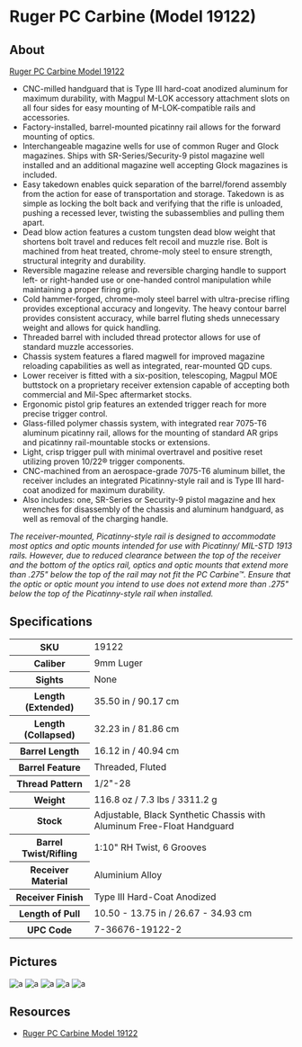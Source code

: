 # Ruger PC Carbine (Model 19122)

## About

[Ruger PC Carbine Model 19122](https://www.ruger.com/products/pcCarbine/specSheets/19122.html)

* CNC-milled handguard that is Type III hard-coat anodized aluminum for maximum durability, with Magpul M-LOK accessory attachment slots on all four sides for easy mounting of M-LOK-compatible rails and accessories.
* Factory-installed, barrel-mounted picatinny rail allows for the forward mounting of optics.
* Interchangeable magazine wells for use of common Ruger and Glock magazines. Ships with SR-Series/Security-9 pistol magazine well installed and an additional magazine well accepting Glock magazines is included.
* Easy takedown enables quick separation of the barrel/forend assembly from the action for ease of transportation and storage. Takedown is as simple as locking the bolt back and verifying that the rifle is unloaded, pushing a recessed lever, twisting the subassemblies and pulling them apart.
* Dead blow action features a custom tungsten dead blow weight that shortens bolt travel and reduces felt recoil and muzzle rise. Bolt is machined from heat treated, chrome-moly steel to ensure strength, structural integrity and durability.
* Reversible magazine release and reversible charging handle to support left- or right-handed use or one-handed control manipulation while maintaining a proper firing grip.
* Cold hammer-forged, chrome-moly steel barrel with ultra-precise rifling provides exceptional accuracy and longevity. The heavy contour barrel provides consistent accuracy, while barrel fluting sheds unnecessary weight and allows for quick handling.
* Threaded barrel with included thread protector allows for use of standard muzzle accessories.
* Chassis system features a flared magwell for improved magazine reloading capabilities as well as integrated, rear-mounted QD cups.
* Lower receiver is fitted with a six-position, telescoping, Magpul MOE buttstock on a proprietary receiver extension capable of accepting both commercial and Mil-Spec aftermarket stocks.
* Ergonomic pistol grip features an extended trigger reach for more precise trigger control.
* Glass-filled polymer chassis system, with integrated rear 7075-T6 aluminum picatinny rail, allows for the mounting of standard AR grips and picatinny rail-mountable stocks or extensions.
* Light, crisp trigger pull with minimal overtravel and positive reset utilizing proven 10/22® trigger components.
* CNC-machined from an aerospace-grade 7075-T6 aluminum billet, the receiver includes an integrated Picatinny-style rail and is Type III hard-coat anodized for maximum durability.
* Also includes: one, SR-Series or Security-9 pistol magazine and hex wrenches for disassembly of the chassis and aluminum handguard, as well as removal of the charging handle.

_The receiver-mounted, Picatinny-style rail is designed to accommodate most optics and optic mounts intended for use with Picatinny/ MIL-STD 1913 rails. However, due to reduced clearance between the top of the receiver and the bottom of the optics rail, optics and optic mounts that extend more than .275" below the top of the rail may not fit the PC Carbine™. Ensure that the optic or optic mount you intend to use does not extend more than .275" below the top of the Picatinny-style rail when installed._

## Specifications

<table>
  <tr>
    <th>SKU</th>
    <td>19122</td>
  </tr>
  <tr>
    <th>Caliber</th>
    <td>9mm Luger</td>
  </tr>
  <tr>
    <th>Sights</th>
    <td>None</td>
  </tr>
  <tr>
    <th>Length (Extended)</th>
    <td>35.50 in / 90.17 cm</td>
  </tr>
  <tr>
    <th>Length (Collapsed)</th>
    <td>32.23 in / 81.86 cm</td>
  </tr>
  <tr>
    <th>Barrel Length</th>
    <td>16.12 in / 40.94 cm</td>
  </tr>
  <tr>
    <th>Barrel Feature</th>
    <td>Threaded, Fluted</td>
  </tr>
  <tr>
    <th>Thread Pattern</th>
    <td>1/2"-28</td>
  </tr>
  <tr>
    <th>Weight</th>
    <td>116.8 oz / 7.3 lbs / 3311.2 g</td>
  </tr>
  <tr>
    <th>Stock</th>
    <td>Adjustable, Black Synthetic Chassis with Aluminum Free-Float Handguard</td>
  </tr>
  <tr>
    <th>Barrel Twist/Rifling</th>
    <td>1:10" RH Twist, 6 Grooves</td>
  </tr>
  <tr>
    <th>Receiver Material</th>
    <td>Aluminium Alloy</td>
  </tr>
  <tr>
    <th>Receiver Finish</th>
    <td>Type III Hard-Coat Anodized</td>
  </tr>
  <tr>
    <th>Length of Pull</th>
    <td>10.50 - 13.75 in / 26.67 - 34.93 cm</td>
  </tr>
  <tr>
    <th>UPC Code</th>
    <td>7-36676-19122-2</td>
  </tr>
</table>

## Pictures

![a](https://github.com/CumpsD/second-brain/raw/main/assets/shooting/ruger-pcc/gun1.jpg "a")
![a](https://github.com/CumpsD/second-brain/raw/main/assets/shooting/ruger-pcc/gun2.jpg "a")
![a](https://github.com/CumpsD/second-brain/raw/main/assets/shooting/ruger-pcc/gun3.jpg "a")
![a](https://github.com/CumpsD/second-brain/raw/main/assets/shooting/ruger-pcc/gun4.jpg "a")
![a](https://github.com/CumpsD/second-brain/raw/main/assets/shooting/ruger-pcc/gun5.jpg "a")

## Resources

* [Ruger PC Carbine Model 19122](https://www.ruger.com/products/pcCarbine/specSheets/19122.html)


<!--
## Upgrades

https://sofrep.com/gear/best-upgrades-for-the-ruger-pc-carbine/

Bipod:
https://www.youtube.com/watch?v=itbvnkMMobo
KMW Pod-Loc: https://www.kmwlrs.com/pod-loc
Tanks Speedy Knob: https://www.tanksrifleshop.com/store/tanks-speedy-knob/
PodMod Adapter Basic Kit: https://kahntrol.com/index.php/products-page/podmod/podmods/
Atlas Bipod Rubber Feet: https://www.altusshooting.com/products/atlas-bipod-rubber-feet
Harris S-BRM 6"-9": https://www.gunsmoke.eu/bipods/harris-sbrm-bipod

UTG:
UTG Ultra Slim Handstop - M-LOK
https://www.rockstartactical.com/utg-ultra-slim-handstop-m-lok/

Tandemkross:
“Shock Block” Bolt Buffer for Ruger® PC Carbine™
https://www.tandemkross.com/product.asp?itemid=758

Recoil Spring Retainer for Ruger® PC Carbine™
https://www.tandemkross.com/product.asp?itemid=757

Bolt Release Pin for Ruger® PC Carbine™ (3-Pack)
https://www.tandemkross.com/Bolt-Release-Pin-for-Ruger%C2%AE-PC-Carbine%E2%84%A2-3-Pack_p_670.html

Bolt Head and Extractor Pin Set for Ruger® PC Carbine™
https://www.tandemkross.com/product.asp?itemid=751

“Red Spring” Recoil Spring for Ruger® PC Carbine™
https://www.tandemkross.com/product.asp?itemid=754

“Eagle’s Talon” Extractor for Ruger® PC Carbine™
https://www.tandemkross.com/product.asp?itemid=755

"Victory" Trigger for Ruger® PC Carbine™
https://www.tandemkross.com/product.asp?itemid=514

"Titan" Extended Magazine Release for Ruger® PC Carbine™
https://www.tandemkross.com/product.asp?itemid=623

"Challenger" Charging Handle for Ruger® PC Carbine™
https://www.tandemkross.com/product.asp?itemid=664
-->
